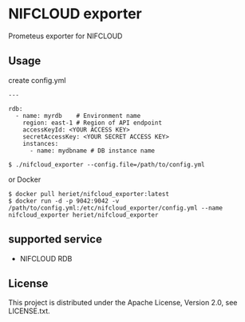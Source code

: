 # NIFCLOUD exporter

Prometeus exporter for NIFCLOUD

## Usage

create config.yml
```
---

rdb:
  - name: myrdb    # Environment name
    region: east-1 # Region of API endpoint 
    accessKeyId: <YOUR ACCESS KEY>
    secretAccessKey: <YOUR SECRET ACCESS KEY>
    instances:
      - name: mydbname # DB instance name
```

```
$ ./nifcloud_exporter --config.file=/path/to/config.yml
```

or Docker

```
$ docker pull heriet/nifcloud_exporter:latest
$ docker run -d -p 9042:9042 -v /path/to/config.yml:/etc/nifcloud_exporter/config.yml --name nifcloud_exporter heriet/nifcloud_exporter
```

## supported service

- NIFCLOUD RDB

## License

This project is distributed under the Apache License, Version 2.0, see LICENSE.txt.